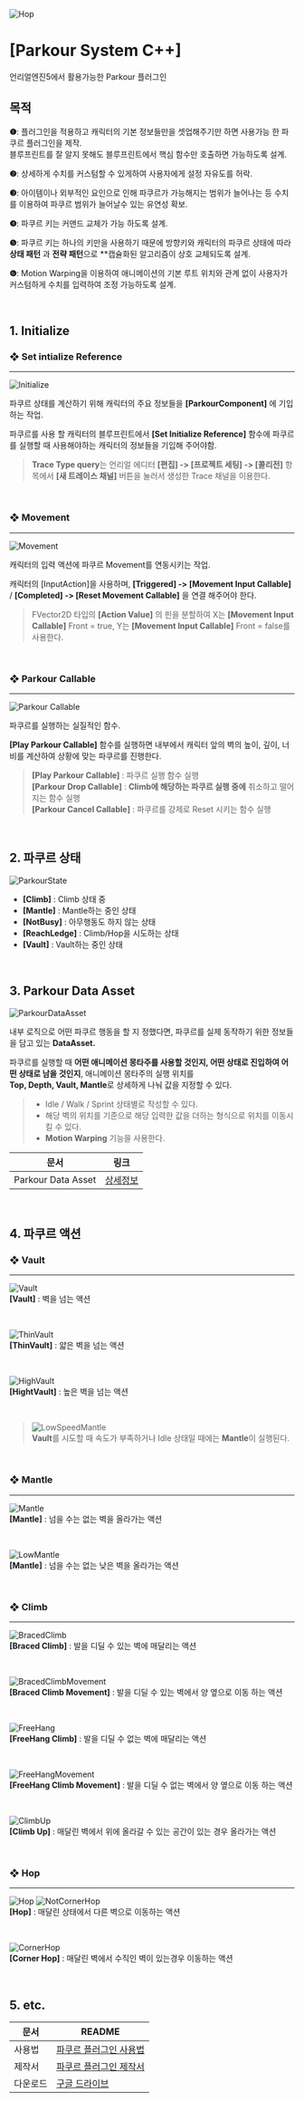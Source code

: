 ![Hop](https://github.com/user-attachments/assets/c6eb5005-3284-474b-92b8-a406b4f31a2b)

# [Parkour System C++]
언리얼엔진5에서 활용가능한 Parkour 플러그인


## 목적
**❶**: 플러그인을 적용하고 캐릭터의 기본 정보들만을 셋업해주기만 하면 사용가능 한 파쿠르 플러그인을 제작. <br />
블루프린트를 잘 알지 못해도 블루프린트에서 핵심 함수만 호출하면 가능하도록 설계.

**❷**: 상세하게 수치를 커스텀할 수 있게하여 사용자에게 설정 자유도를 허락.

**❸**: 아이템이나 외부적인 요인으로 인해 파쿠르가 가능해지는 범위가 늘어나는 등 수치를 이용하여 파쿠르 범위가 늘어날수 있는 유연성 확보.

**❹**: 파쿠르 키는 커맨드 교체가 가능 하도록 설계.

**❺**: 파쿠르 키는 하나의 키만을 사용하기 때문에 방향키와 캐릭터의 파쿠르 상태에 따라 **상태 패턴** 과 **전략 패턴**으로 **캡슐화된 알고리즘이 상호 교체되도록 설계.

**❻**:  Motion Warping을 이용하여 애니메이션의 기본 루트 위치와 관계 없이 사용자가 커스텀하게 수치를 입력하여 조정 가능하도록 설계.


<br>

## 1. Initialize

### ❖ Set intialize Reference
---
![Initialize](https://github.com/user-attachments/assets/593c7d89-6001-47bf-821b-61ed6833cce1)

파쿠르 상태를 계산하기 위해 캐릭터의 주요 정보들을 **[ParkourComponent]** 에 기입하는 작업.

파쿠르를 사용 할 캐릭터의 블루프린트에서 **[Set Initialize Reference]** 함수에 파쿠르를 실행할 때 사용해야하는 캐릭터의 정보들을 기입해 주어야함.

> **Trace Type query**는 언리얼 에디터 **[편집] -> [프로젝트 세팅] -> [콜리전]** 항목에서 **[새 트레이스 채널]** 버튼을 눌러서 생성한 Trace 채널을 이용한다.

<br>

### ❖ Movement
---
![Movement](https://github.com/user-attachments/assets/f0369689-5593-48b7-8647-38891a66833a)

캐릭터의 입력 액션에 파쿠르 Movement를 연동시키는 작업.

캐릭터의 [InputAction]을 사용하며, **[Triggered] -> [Movement Input Callable]** / **[Completed] -> [Reset Movement Callable]** 을 연결 해주어야 한다.

> FVector2D 타입의 **[Action Value]** 의 핀을 분할하여 X는 **[Movement Input Callable]** Front = true, Y는 **[Movement Input Callable]** Front = false를 사용한다.

<br>

### ❖ Parkour Callable
---
![Parkour Callable](https://github.com/user-attachments/assets/d4ef2115-85ec-49ce-8585-2b8f49370355)

파쿠르를 실행하는 실질적인 함수. <br />

**[Play Parkour Callable]** 함수를 실행하면 내부에서 캐릭터 앞의 벽의 높이, 깊이, 너비를 계산하여 상황에 맞는 파쿠르를 진행한다.

> **[Play Parkour Callable]** : 파쿠르 실행 함수 실행 <br />
> **[Parkour Drop Callable]** : **Climb에 해당하는 파쿠르 실행 중에** 취소하고 떨어지는 함수 실행 <br />
> **[Parkour Cancel Callable]** : 파쿠르를 강제로 Reset 시키는 함수 실행 <br />

<br>

## 2. 파쿠르 상태
![ParkourState](https://github.com/user-attachments/assets/21112b7a-5158-4172-9846-d2b12a1e750a)

* **[Climb]** : Climb 상태 중 <br />
* **[Mantle]** : Mantle하는 중인 상태 <br />
* **[NotBusy]** : 아무행동도 하지 않는 상태 <br />
* **[ReachLedge]** : Climb/Hop을 시도하는 상태 <br />
* **[Vault]** : Vault하는 중인 상태 <br />

<br>

## 3. Parkour Data Asset
![ParkourDataAsset](https://github.com/user-attachments/assets/6425bb58-02fa-45bc-b917-e18a1a2c2ee5)

내부 로직으로 어떤 파쿠르 행동을 할 지 정했다면, 파쿠르를 실제 동작하기 위한 정보들을 담고 있는 **DataAsset.** <br />

파쿠르를 실행할 때 **어떤 애니메이션 몽타주를 사용할 것인지, 어떤 상태로 진입하여 어떤 상태로 남을 것인지**, 애니메이션 몽타주의 실행 위치를 <br />
**Top, Depth, Vault, Mantle**로 상세하게 나눠 값을 지정할 수 있다. <br />

> * Idle / Walk / Sprint 상태별로 작성할 수 있다. <br />
> * 해당 벽의 위치를 기준으로 해당 입력한 값을 더하는 형식으로 위치를 이동시킬 수 있다. <br />
> * **Motion Warping** 기능을 사용한다. <br />

| 문서 | 링크 |
| ------ | ------ |
|Parkour Data Asset | [상세정보](https://www.notion.so/Parkour-System-C-262ca40c46968183b8bdc79c3ca08ffc?source=copy_link#262ca40c46968134a4cdc68a8c5add97) |

<br>

## 4. 파쿠르 액션

### ❖ Vault
---
![Vault](https://github.com/user-attachments/assets/c8ac377e-88b3-4a38-bbc5-8101e87982c1) <br />
**[Vault]** : 벽을 넘는 액션

<br>

![ThinVault](https://github.com/user-attachments/assets/01a6bb59-cd0c-4b71-8088-55b8cbcb38de) <br />
**[ThinVault]** : 얇은 벽을 넘는 액션

<br>

![HighVault](https://github.com/user-attachments/assets/badfaf36-c9b6-4b37-97b2-d6a73c85ce43) <br />
**[HightVault]** : 높은 벽을 넘는 액션

<br>

> ![LowSpeedMantle](https://github.com/user-attachments/assets/b0db8876-db17-4938-9554-153728b62b8c) <br />
> **Vault**를 시도할 때 속도가 부족하거나 Idle 상태일 때에는 **Mantle**이 실행된다.

<br>

### ❖ Mantle
---
![Mantle](https://github.com/user-attachments/assets/7264559c-42a8-4d7f-99a7-723194af69e9) <br />
**[Mantle]** : 넘을 수는 없는 벽을 올라가는 액션

<br>

![LowMantle](https://github.com/user-attachments/assets/ef67816a-e8db-4c67-8e69-74d5adcac387) <br />
**[Mantle]** : 넘을 수는 없는 낮은 벽을 올라가는 액션

<br>

### ❖ Climb
---
![BracedClimb](https://github.com/user-attachments/assets/a23ba843-ff0e-44fe-95c0-b199209681a9) <br />
**[Braced Climb]** : 발을 디딜 수 있는 벽에 매달리는 액션

<br>

![BracedClimbMovement](https://github.com/user-attachments/assets/75e99c70-5631-4e26-90c4-78027ea18094) <br />
**[Braced Climb Movement]** : 발을 디딜 수 있는 벽에서 양 옆으로 이동 하는 액션

<br>

![FreeHang](https://github.com/user-attachments/assets/25e433e1-43fb-4882-8827-93ac99d0b633) <br />
**[FreeHang Climb]** : 발을 디딜 수 없는 벽에 매달리는 액션

<br>

![FreeHangMovement](https://github.com/user-attachments/assets/05f23475-9865-4cf0-beca-1e5f4b82083a) <br />
**[FreeHang Climb Movement]** : 발을 디딜 수 없는 벽에서 양 옆으로 이동 하는 액션

<br>

![ClimbUp](https://github.com/user-attachments/assets/b8ab5420-10ba-4e37-902d-42831c725e32) <br />
**[Climb Up]** : 매달린 벽에서 위에 올라갈 수 있는 공간이 있는 경우 올라가는 액션

<br>

### ❖ Hop
---
![Hop](https://github.com/user-attachments/assets/c6eb5005-3284-474b-92b8-a406b4f31a2b)
![NotCornerHop](https://github.com/user-attachments/assets/17371a23-c5ad-4635-a7ba-437ef66dda04) <br />
**[Hop]** : 매달린 상태에서 다른 벽으로 이동하는 액션

<br>

![CornerHop](https://github.com/user-attachments/assets/e5968db0-d3fc-42b2-a448-42c31519ad86) <br />
**[Corner Hop]** : 매달린 벽에서 수직인 벽이 있는경우 이동하는 액션

<br>

## 5. etc.
| 문서 | README |
| ------ | ------ |
| 사용법 | [파쿠르 플러그인 사용법](https://lively-trumpet-bdf.notion.site/262ca40c46968183b8bdc79c3ca08ffc?source=copy_link) |
| 제작서 | [파쿠르 플러그인 제작서](https://lively-trumpet-bdf.notion.site/262ca40c469681ae822be01e1a9e8ce0?source=copy_link) |
| 다운로드 | [구글 드라이브](https://drive.google.com/file/d/1CAMlU3MRtEgmLgPrtlItTvtHa9PfYvPw/view?usp=sharing) |


